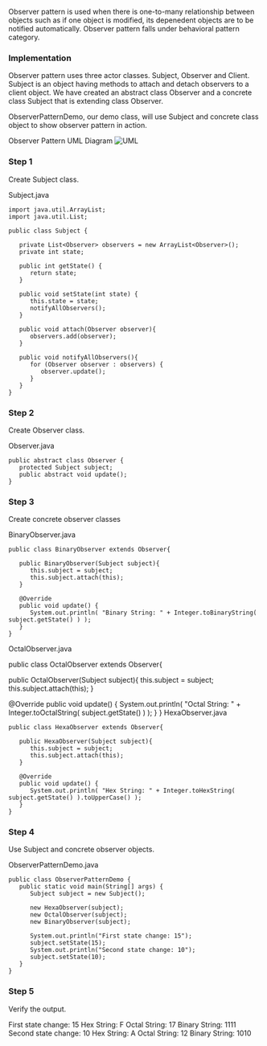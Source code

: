 Observer pattern is used when there is one-to-many relationship between objects such as if one object is modified, its depenedent objects are to be notified automatically. Observer pattern falls under behavioral pattern category.

### Implementation
Observer pattern uses three actor classes. Subject, Observer and Client. Subject is an object having methods to attach and detach observers to a client object. We have created an abstract class Observer and a concrete class Subject that is extending class Observer.

ObserverPatternDemo, our demo class, will use Subject and concrete class object to show observer pattern in action.

Observer Pattern UML Diagram
![UML](http://www.tutorialspoint.com/design_pattern/images/observer_pattern_uml_diagram.jpg)

### Step 1
Create Subject class.

Subject.java

    import java.util.ArrayList;
    import java.util.List;

    public class Subject {

       private List<Observer> observers = new ArrayList<Observer>();
       private int state;

       public int getState() {
          return state;
       }

       public void setState(int state) {
          this.state = state;
          notifyAllObservers();
       }

       public void attach(Observer observer){
          observers.add(observer);
       }

       public void notifyAllObservers(){
          for (Observer observer : observers) {
             observer.update();
          }
       }
    }
### Step 2
Create Observer class.

Observer.java

    public abstract class Observer {
       protected Subject subject;
       public abstract void update();
    }
### Step 3
Create concrete observer classes

BinaryObserver.java

    public class BinaryObserver extends Observer{

       public BinaryObserver(Subject subject){
          this.subject = subject;
          this.subject.attach(this);
       }

       @Override
       public void update() {
          System.out.println( "Binary String: " + Integer.toBinaryString( subject.getState() ) );
       }
    }
OctalObserver.java

public class OctalObserver extends Observer{

   public OctalObserver(Subject subject){
      this.subject = subject;
      this.subject.attach(this);
   }

   @Override
   public void update() {
     System.out.println( "Octal String: " + Integer.toOctalString( subject.getState() ) );
   }
}
HexaObserver.java

    public class HexaObserver extends Observer{

       public HexaObserver(Subject subject){
          this.subject = subject;
          this.subject.attach(this);
       }

       @Override
       public void update() {
          System.out.println( "Hex String: " + Integer.toHexString( subject.getState() ).toUpperCase() );
       }
    }
### Step 4
Use Subject and concrete observer objects.

ObserverPatternDemo.java

    public class ObserverPatternDemo {
       public static void main(String[] args) {
          Subject subject = new Subject();

          new HexaObserver(subject);
          new OctalObserver(subject);
          new BinaryObserver(subject);

          System.out.println("First state change: 15");
          subject.setState(15);
          System.out.println("Second state change: 10");
          subject.setState(10);
       }
    }
### Step 5
Verify the output.

First state change: 15
Hex String: F
Octal String: 17
Binary String: 1111
Second state change: 10
Hex String: A
Octal String: 12
Binary String: 1010